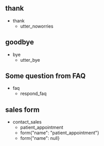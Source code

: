 ## thank
* thank
  - utter_noworries

## goodbye
* bye
  - utter_bye

## Some question from FAQ
* faq
    - respond_faq


## sales form
* contact_sales
    - patient_appointment                   <!--Run the sales_form action-->
    - form{"name": "patient_appointment"}   <!--Activate the form-->
    - form{"name": null}           <!--Deactivate the form-->
